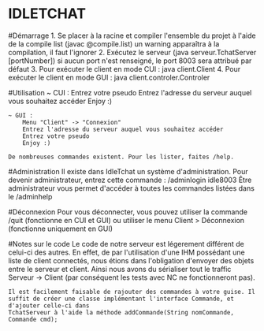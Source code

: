 IDLETCHAT
=========

#Démarrage
	1. Se placer à la racine et compiler l'ensemble du projet à l'aide de la compile list (javac @compile.list)
		un warning apparaîtra à la compilation, il faut l'ignorer
	2. Exécutez le serveur (java serveur.TchatServer [portNumber])
		si aucun port n'est renseigné, le port 8003 sera attribué par défaut
	3. Pour exécuter le client en mode CUI : java client.Client
	4. Pour exécuter le client en mode GUI : java client.controler.Controler
	
	
#Utilisation
	~ CUI :
		Entrez votre pseudo
		Entrez l'adresse du serveur auquel vous souhaitez accéder
		Enjoy :)
		
	~ GUI :
		Menu "Client" -> "Connexion"
		Entrez l'adresse du serveur auquel vous souhaitez accéder
		Entrez votre pseudo
		Enjoy :)
		
	De nombreuses commandes existent. Pour les lister, faites /help.
	
		
#Administration
	Il existe dans IdleTchat un système d'administration. Pour devenir administrateur, entrez cette commande : /adminlogin idle8003
	Être administrateur vous permet d'accéder à toutes les commandes listées dans le /adminhelp
	

#Déconnexion
	Pour vous déconnecter, vous pouvez utiliser la commande /quit (fonctionne en CUI et GUI) ou utiliser le menu Client > Déconnexion (fonctionne uniquement en GUI) 
	
	
	
	
#Notes sur le code
	Le code de notre serveur est légerement différent de celui-ci des autres. 
	En effet, de par l'utilisation d'une IHM possédant une liste de client connectés, nous étions dans l'obligation d'envoyer des objets entre le serveur et client. Ainsi
	nous avons du sérialiser tout le traffic Serveur -> Client (par conséquent les tests avec NC ne fonctionneront pas).
	
	Il est facilement faisable de rajouter des commandes à votre guise. Il suffit de créer une classe implémentant l'interface Commande, et d'ajouter celle-ci dans 
	TchatServeur à l'aide la méthode addCommande(String nomCommande, Commande cmd);
	
	
